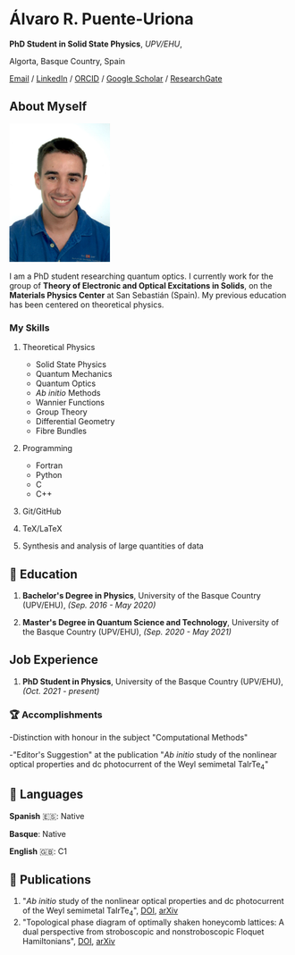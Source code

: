 # Álvaro R. Puente-Uriona

**PhD Student in Solid State Physics**, *UPV/EHU*,

Algorta, Basque Country, Spain

[Email](mailto:alvaro.ruiz@ehu.eus) / [LinkedIn](https://www.linkedin.com/in/%C3%A1lvaro-r-puente-uriona-463049268/) / [ORCID](https://orcid.org/0000-0003-1915-8804) / [Google Scholar](https://scholar.google.com/citations?user=J2orspIAAAAJ) / [ResearchGate](https://www.researchgate.net/profile/Alvaro-R-Puente-Uriona)

## About Myself

<img src="assets/profile.png"  width="180">

I am a PhD student researching quantum optics. I currently work for the group of **Theory of Electronic and Optical Excitations in Solids**, on the **Materials Physics Center** at San Sebastián (Spain). My previous education has been centered on theoretical physics.

### My Skills

1. Theoretical Physics
   - Solid State Physics
   - Quantum Mechanics
   - Quantum Optics
   - *Ab initio* Methods
   - Wannier Functions
   - Group Theory
   - Differential Geometry
   - Fibre Bundles

2. Programming
   - Fortran
   - Python
   - C
   - C++

3. Git/GitHub

4. TeX/LaTeX

5. Synthesis and analysis of large quantities of data

## 📖 Education

1. **Bachelor's Degree in Physics**, University of the Basque Country (UPV/EHU), _(Sep. 2016 - May 2020)_

2. **Master's Degree in Quantum Science and Technology**, University of the Basque Country (UPV/EHU), _(Sep. 2020 - May 2021)_

## Job Experience

1. **PhD Student in Physics**, University of the Basque Country (UPV/EHU), _(Oct. 2021 - present)_

### 🏆 Accomplishments

-Distinction with honour in the subject "Computational Methods"

-"Editor's Suggestion" at the publication "*Ab initio* study of the nonlinear optical properties and dc photocurrent of the Weyl semimetal TaIrTe<sub>4</sub>"

## 💬 Languages

**Spanish** 🇪🇸: Native

**Basque**󠁳: Native

**English** 🇬🇧: C1

## 📜 Publications

1. "*Ab initio* study of the nonlinear optical properties and dc photocurrent of the Weyl semimetal TaIrTe<sub>4</sub>", [DOI](https://doi.org/10.1103/PhysRevB.107.205204), [arXiv](https://arxiv.org/abs/2302.03090)
2. "Topological phase diagram of optimally shaken honeycomb lattices: A dual perspective from stroboscopic and nonstroboscopic Floquet Hamiltonians", [DOI](https://doi.org/10.1103/PhysRevResearch.6.023244), [arXiv](https://arxiv.org/abs/2402.12113)
